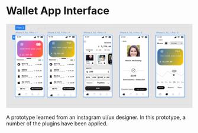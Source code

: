 # Wallet App Interface


![alt text](https://github.com/huiyi-see/walletApp/blob/master/img.png?raw=true)

A prototype learned from an instagram ui/ux designer. In this prototype, a number of the plugins have been applied.  
